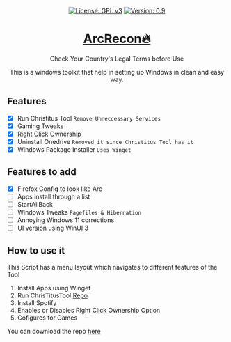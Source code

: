 <div align="center" markdown="1">
  
[![License: GPL v3](https://img.shields.io/badge/License-GPLv3-blue.svg)](https://www.gnu.org/licenses/gpl-3.0)
[![Version: 0.9](https://img.shields.io/badge/Version%3F-1.0-red.svg)](https://github.com/bharathajjarapu/Bloatbuster)
</div>
<p align="center">
<a href="https://github.com/bharathajjarapu/Bloatbuster">
   <h1 align="center">ArcRecon🔥</h1></a>
</p>
<p align="center">
Check Your Country's Legal Terms before Use
</p>
<p align="center">
This is a windows toolkit that help in setting up Windows in clean and easy way.
</p>

## Features

- [x] Run Christitus Tool `Remove Unneccessary Services`
- [x] Gaming Tweaks
- [x] Right Click Ownership
- [x] Uninstall Onedrive `Removed it since Christitus Tool has it`
- [x] Windows Package Installer `Uses Winget`

## Features to add

- [x] Firefox Config to look like Arc
- [ ] Apps install through a list
- [ ] StartAllBack
- [ ] Windows Tweaks `Pagefiles & Hibernation`
- [ ] Annoying Windows 11 corrections
- [ ] UI version using WinUI 3

## How to use it

This Script has a menu layout which navigates to different features of the Tool

1. Install Apps using Winget
2. Run ChrisTitusTool [Repo](https://github.com/ChrisTitusTech/winutil)
3. Install Spotify
4. Enables or Disables Right Click Ownership Option
5. Cofigures for Games

You can download the repo [here](https://github.com/bharathajjarapu/ArcRecon.git)
